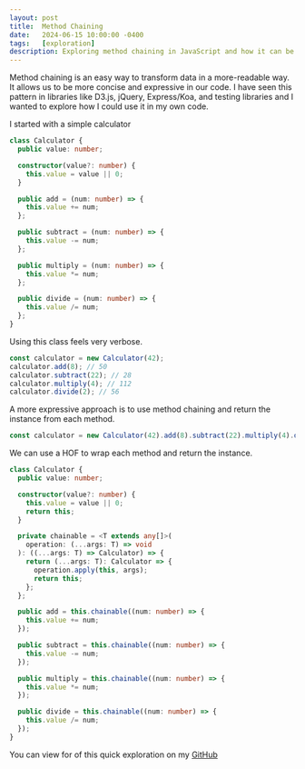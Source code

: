 ```yaml
---
layout: post
title:  Method Chaining
date:   2024-06-15 10:00:00 -0400
tags:   [exploration]
description: Exploring method chaining in JavaScript and how it can be used to transform data in a more readable way.
---
```


Method chaining is an easy way to transform data in a more-readable way. It allows us to be more concise and expressive in our code. I have seen this pattern in libraries like D3.js, jQuery, Express/Koa, and testing libraries and I wanted to explore how I could use it in my own code.

I started with a simple calculator
```ts
class Calculator {
  public value: number;

  constructor(value?: number) {
    this.value = value || 0;
  }

  public add = (num: number) => {
    this.value += num;
  };

  public subtract = (num: number) => {
    this.value -= num;
  };

  public multiply = (num: number) => {
    this.value *= num;
  };

  public divide = (num: number) => {
    this.value /= num;
  };
}
```

Using this class feels very verbose.

```ts
const calculator = new Calculator(42);
calculator.add(8); // 50
calculator.subtract(22); // 28
calculator.multiply(4); // 112
calculator.divide(2); // 56
```

A more expressive approach is to use method chaining and return the instance from each method.

```ts
const calculator = new Calculator(42).add(8).subtract(22).multiply(4).divide(2); // 56
```

We can use a HOF to wrap each method and return the instance.

```ts
class Calculator {
  public value: number;

  constructor(value?: number) {
    this.value = value || 0;
    return this;
  }

  private chainable = <T extends any[]>(
    operation: (...args: T) => void
  ): ((...args: T) => Calculator) => {
    return (...args: T): Calculator => {
      operation.apply(this, args);
      return this;
    };
  };

  public add = this.chainable((num: number) => {
    this.value += num;
  });

  public subtract = this.chainable((num: number) => {
    this.value -= num;
  });

  public multiply = this.chainable((num: number) => {
    this.value *= num;
  });

  public divide = this.chainable((num: number) => {
    this.value /= num;
  });
}
```

You can view for of this quick exploration on my [GitHub](https://github.com/karsonkalt/ts-playground/tree/main/src/chainable-calculator)
